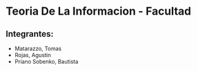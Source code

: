 # Teoria De La Informacion - Facultad
## Integrantes:
 * Matarazzo, Tomas
 * Rojas, Agustin
 * Priano Sobenko, Bautista
